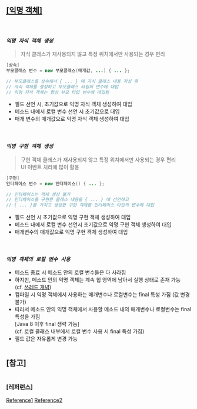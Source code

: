 ## <u>[익명 객체]</u>

<br/>

### _`익명 자식 객체 생성`_

> 자식 클래스가 재사용되지 않고 특정 위치에서만 사용되는 경우 편리

```java
[상속]
부모클래스 변수 = new 부모클래스(매개값, ...) { ... };

// 부모클래스를 상속해서 { ... } 에 자식 클래스 내용 작성 후
// 자식 객체를 생성하고 부모클래스 타입의 변수에 대입
// 익명 자식 객체는 항상 부모 타입 변수에 대입됨
```

- 필드 선언 시, 초기값으로 익명 자식 객체 생성하여 대입
- 메소드 내에서 로컬 변수 선언 시 초기값으로 대입
- 매개 변수의 매개값으로 익명 자식 객체 생성하여 대입

<br/>

### _`익명 구현 객체 생성`_

> 구현 객체 클래스가 재사용되지 않고 특정 위치에서만 사용되는 경우 편리 <br/>
> UI 이벤트 처리에 많이 활용

```java
[구현]
인터페이스 변수 = new 인터페이스() { ... };

// 인터페이스는 객체 생성 불가
// 인터페이스를 구현한 클래스 내용을 { ... } 에 선언하고
// { ... }를 가지고 생성한 구현 객체를 인터페이스 타입의 변수에 대입
```

- 필드 선언 시 초기값으로 익명 구현 객체 생성하여 대입
- 메소드 내에서 로컬 변수 선언시 초기값으로 익명 구현 객체 생성하여 대입
- 매개변수의 매개값으로 익명 구현 객체 생성하여 대입

<br/>

### _`익명 객체의 로컬 변수 사용`_

- 메소드 종료 시 메소드 안의 로컬 변수들은 다 사라짐
- 하지만, 메소드 안의 익명 객체는 계속 힙 영역에 남아서 실행 상태로 존재 가능 <br> (cf. <u>쓰레드 개념</u>)
- 컴파일 시 익명 객체에서 사용하는 매개변수나 로컬변수는 final 특성 가짐 (값 변경 불가)
- 따라서 메소드 안의 익명 객체에서 사용할 메소드 내의 매개변수나 로컬변수는 final 특성을 가짐 <br> [Java 8 이후 final 생략 가능] <br/> (cf. 로컬 클래스 내부에서 로컬 변수 사용 시 final 특성 가짐)
- 필드 값은 자유롭게 변경 가능

#

## [참고]

#

### [레퍼런스]

[Reference1](https://www.youtube.com/watch?v=yMGt8KYikac&list=PLVsNizTWUw7HZTPU3GpS7nmshXjKKvlbk&index=52)
[Reference2](https://www.youtube.com/watch?v=ZWVSnfwth8M&list=PLVsNizTWUw7HZTPU3GpS7nmshXjKKvlbk&index=53)
